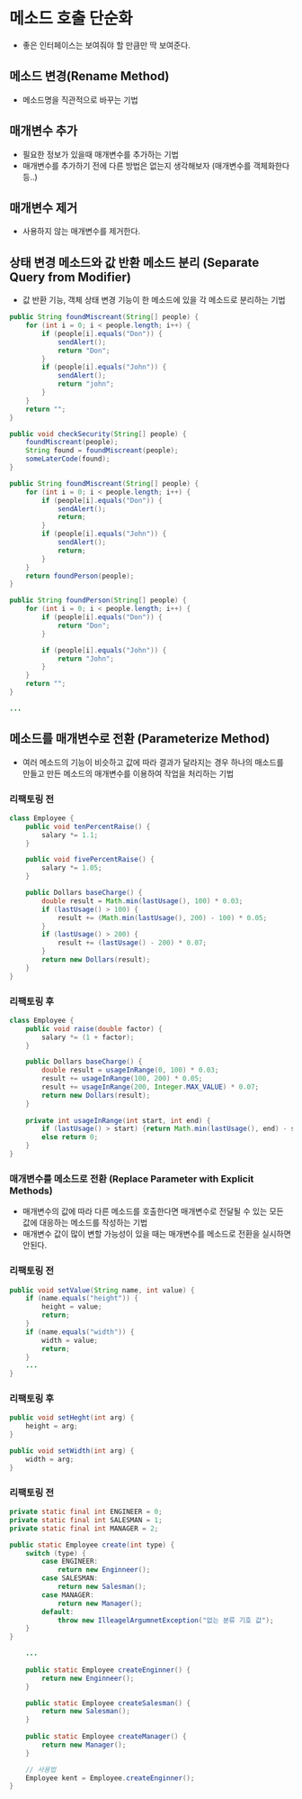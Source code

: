 # 메소드 호출 단순화
- 좋은 인터페이스는 보여줘야 할 만큼만 딱 보여준다.

## 메소드 변경(Rename Method)
- 메소드명을 직관적으로 바꾸는 기법

## 매개변수 추가
- 필요한 정보가 있을때 매개변수를 추가하는 기법
- 매개변수를 추가하기 전에 다른 방법은 없는지 생각해보자 (매개변수를 객체화한다 등..)

## 매개변수 제거
- 사용하지 않는 매개변수를 제거한다.

## 상태 변경 메소드와 값 반환 메소드 분리 (Separate Query from Modifier)
- 값 반환 기능, 객체 상태 변경 기능이 한 메소드에 있을 각 메소드로 분리하는 기법

~~~java
public String foundMiscreant(String[] people) {
    for (int i = 0; i < people.length; i++) {
        if (people[i].equals("Don")) {
            sendAlert();
            return "Don";
        }
        if (people[i].equals("John")) {
            sendAlert();
            return "john";
        }
    }
    return "";
}
~~~

~~~java
public void checkSecurity(String[] people) {
    foundMiscreant(people);
    String found = foundMiscreant(people);
    someLaterCode(found);
}

public String foundMiscreant(String[] people) {
    for (int i = 0; i < people.length; i++) {
        if (people[i].equals("Don")) {
            sendAlert();
            return;
        }
        if (people[i].equals("John")) {
            sendAlert();
            return;
        }
    }
    return foundPerson(people);
}

public String foundPerson(String[] people) {
    for (int i = 0; i < people.length; i++) {
        if (people[i].equals("Don")) {
            return "Don";
        }

        if (people[i].equals("John")) {
            return "John";
        }
    }
    return "";
}

...
~~~

## 메소드를 매개변수로 전환 (Parameterize Method)
- 여러 메소드의 기능이 비슷하고 값에 따라 결과가 달라지는 경우 하나의 매소드를 만들고 만든 메소드의 매개변수를 이용하여 작업을 처리하는 기법

### 리팩토링 전
~~~java
class Employee {
    public void tenPercentRaise() {
        salary *= 1.1;
    }

    public void fivePercentRaise() {
        salary *= 1.05;
    }

    public Dollars baseCharge() {
        double result = Math.min(lastUsage(), 100) * 0.03;
        if (lastUsage() > 100) { 
            result += (Math.min(lastUsage(), 200) - 100) * 0.05;
        }
        if (lastUsage() > 200) {
            result += (lastUsage() - 200) * 0.07;
        }
        return new Dollars(result);
    }
}
~~~

### 리팩토링 후
~~~java
class Employee {
    public void raise(double factor) {
        salary *= (1 + factor);
    }

    public Dollars baseCharge() {
        double result = usageInRange(0, 100) * 0.03;
        result += usageInRange(100, 200) * 0.05;
        result += usageInRange(200, Integer.MAX_VALUE) * 0.07;
        return new Dollars(result);
    }
    
    private int usageInRange(int start, int end) {
        if (lastUsage() > start) {return Math.min(lastUsage(), end) - start;}
        else return 0;
    }
}
~~~

### 매개변수를 메소드로 전환 (Replace Parameter with Explicit Methods)
- 매개변수의 값에 따라 다른 메소드를 호출한다면 매개변수로 전달될 수 있는 모든 값에 대응하는 메소드를 작성하는 기법
- 매개변수 값이 많이 변할 가능성이 있을 때는 매개변수를 메소드로 전환을 실시하면 안된다.

### 리팩토링 전
~~~java
public void setValue(String name, int value) {
    if (name.equals("height")) {
        height = value;
        return;
    }
    if (name.equals("width")) {
        width = value;
        return;
    }
    ...
}
~~~

### 리팩토링 후
~~~java
public void setHeght(int arg) {
    height = arg;
}

public void setWidth(int arg) {
    width = arg;
}
~~~

### 리팩토링 전
~~~java
private static final int ENGINEER = 0;
private static final int SALESMAN = 1;
private static final int MANAGER = 2;

public static Employee create(int type) {
    switch (type) {
        case ENGINEER:
            return new Enginneer();
        case SALESMAN:
            return new Salesman();
        case MANAGER:
            return new Manager();
        default:
            throw new IlleagelArgumnetException("없는 분류 기호 값");
    }
}
~~~

~~~java
    ...
    
    public static Employee createEnginner() {
        return new Enginneer();
    }

    public static Employee createSalesman() {
        return new Salesman();
    }
    
    public static Employee createManager() {
        return new Manager();
    }

    // 사용법
    Employee kent = Employee.createEnginner();
}
~~~